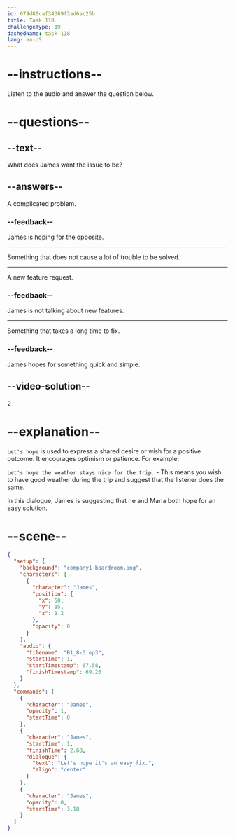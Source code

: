 ```yaml
---
id: 679d80caf34389f3ad6ac25b
title: Task 118
challengeType: 19
dashedName: task-118
lang: en-US
---
```


<!-- (Audio) James: Let's hope it's an easy fix. -->

# --instructions--

Listen to the audio and answer the question below.

# --questions--

## --text--

What does James want the issue to be?

## --answers--

A complicated problem.

### --feedback--

James is hoping for the opposite.

---

Something that does not cause a lot of trouble to be solved.

---

A new feature request.

### --feedback--

James is not talking about new features.

---

Something that takes a long time to fix.

### --feedback--

James hopes for something quick and simple.

## --video-solution--

2

# --explanation--

`Let's hope` is used to express a shared desire or wish for a positive outcome. It encourages optimism or patience. For example:

`Let's hope the weather stays nice for the trip.` - This means you wish to have good weather during the trip and suggest that the listener does the same.

In this dialogue, James is suggesting that he and Maria both hope for an easy solution.

# --scene--

```json
{
  "setup": {
    "background": "company1-boardroom.png",
    "characters": [
      {
        "character": "James",
        "position": {
          "x": 50,
          "y": 15,
          "z": 1.2
        },
        "opacity": 0
      }
    ],
    "audio": {
      "filename": "B1_8-3.mp3",
      "startTime": 1,
      "startTimestamp": 67.58,
      "finishTimestamp": 69.26
    }
  },
  "commands": [
    {
      "character": "James",
      "opacity": 1,
      "startTime": 0
    },
    {
      "character": "James",
      "startTime": 1,
      "finishTime": 2.68,
      "dialogue": {
        "text": "Let's hope it's an easy fix.",
        "align": "center"
      }
    },
    {
      "character": "James",
      "opacity": 0,
      "startTime": 3.18
    }
  ]
}
```
